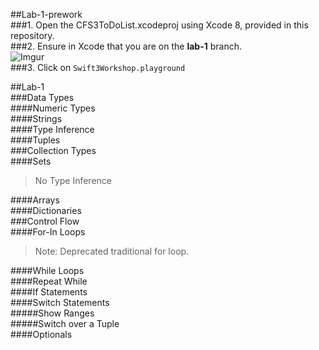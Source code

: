 ##Lab-1-prework  
###1. Open the CFS3ToDoList.xcodeproj using Xcode 8, provided in this repository.  
###2. Ensure in Xcode that you are on the **lab-1** branch.  
![Imgur](http://i.imgur.com/3hl3ne1.png)  
###3. Click on `Swift3Workshop.playground`  

##Lab-1  
###Data Types  
####Numeric Types    
####Strings  
####Type Inference  
####Tuples  
###Collection Types  
####Sets  
> No Type Inference  

####Arrays  
####Dictionaries  
###Control Flow  
####For-In Loops  
> Note: Deprecated traditional for loop.  

####While Loops  
####Repeat While  
####If Statements  
####Switch Statements  
#####Show Ranges  
#####Switch over a Tuple  
####Optionals  
